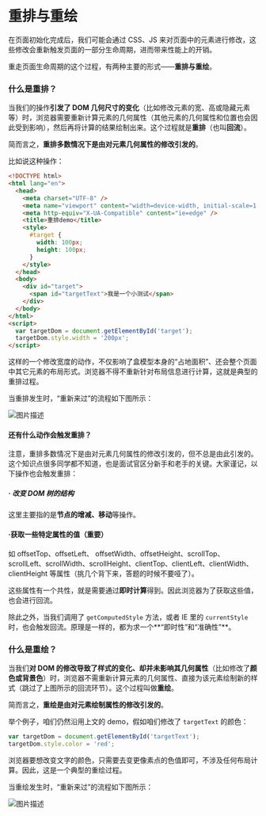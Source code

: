 # 重排与重绘

在页面初始化完成后，我们可能会通过 CSS、JS 来对页面中的元素进行修改，这些修改会重新触发页面的一部分生命周期，进而带来性能上的开销。

重走页面生命周期的这个过程，有两种主要的形式——**重排与重绘**。

### 什么是重排？

当我们的操作**引发了 DOM 几何尺寸的变化**（比如修改元素的宽、高或隐藏元素等）时，浏览器需要重新计算元素的几何属性（其他元素的几何属性和位置也会因此受到影响），然后再将计算的结果绘制出来。这个过程就是**重排**（也叫**回流**）。

简而言之，**重排多数情况下是由对元素几何属性的修改引发的**。

比如说这种操作：

```html
<!DOCTYPE html>
<html lang="en">
  <head>
    <meta charset="UTF-8" />
    <meta name="viewport" content="width=device-width, initial-scale=1.0" />
    <meta http-equiv="X-UA-Compatible" content="ie=edge" />
    <title>重排demo</title>
    <style>
      #target {
        width: 100px;
        height: 100px;
      }
    </style>
  </head>
  <body>
    <div id="target">
      <span id="targetText">我是一个小测试</span>
    </div>
  </body>
</html>
<script>
  var targetDom = document.getElementById('target');
  targetDom.style.width = '200px';
</script>
```

这样的一个修改宽度的动作，不仅影响了盒模型本身的“占地面积”、还会整个页面中其它元素的布局形式。浏览器不得不重新针对布局信息进行计算，这就是典型的重排过程。

当重排发生时，“重新来过”的流程如下图所示：

![图片描述](https://tva1.sinaimg.cn/large/0081Kckwgy1gl9rbddh90j30r005s3z4.jpg)

#### 还有什么动作会触发重排？

注意，重排多数情况下是由对元素几何属性的修改引发的，但不总是由此引发的。这个知识点很多同学都不知道，也是面试官区分新手和老手的关键。大家谨记，以下操作也会触发重排：

##### · 改变 DOM 树的结构

这里主要指的是**节点的增减、移动**等操作。

#### ·获取一些特定属性的值（重要）

如 offsetTop、offsetLeft、 offsetWidth、offsetHeight、scrollTop、scrollLeft、scrollWidth、scrollHeight、clientTop、clientLeft、clientWidth、clientHeight 等属性（挑几个背下来，答题的时候不要哑了）。

这些属性有一个共性，就是需要通过**即时计算**得到。因此浏览器为了获取这些值，也会进行回流。

除此之外，当我们调用了 `getComputedStyle` 方法，或者 IE 里的 `currentStyle` 时，也会触发回流。原理是一样的，都为求一个**“即时性”和“准确性”**。

### 什么是重绘？

当我们**对 DOM 的修改导致了样式的变化、却并未影响其几何属性**（比如修改了**颜色或背景色**）时，浏览器不需重新计算元素的几何属性、直接为该元素绘制新的样式（跳过了上图所示的回流环节）。这个过程叫做**重绘**。

简而言之，**重绘是由对元素绘制属性的修改引发的**。

举个例子，咱们仍然沿用上文的 demo，假如咱们修改了 `targetText` 的颜色：

```js
var targetDom = document.getElementById('targetText');
targetDom.style.color = 'red';
```

浏览器要想改变文字的颜色，只需要去变更像素点的色值即可，不涉及任何布局计算。因此，这是一个典型的重绘过程。

当重绘发生时，“重新来过”的流程如下图所示：

![图片描述](https://tva1.sinaimg.cn/large/0081Kckwgy1gl9rbeec6vj30r806ajrz.jpg)
